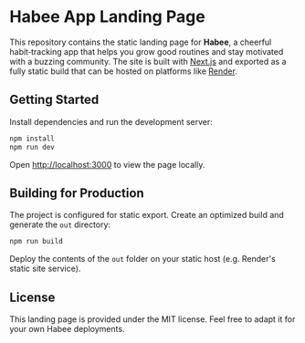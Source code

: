 # Habee App Landing Page

This repository contains the static landing page for **Habee**, a cheerful habit‑tracking app that helps you grow good routines and stay motivated with a buzzing community. The site is built with [Next.js](https://nextjs.org) and exported as a fully static build that can be hosted on platforms like [Render](https://render.com).

## Getting Started

Install dependencies and run the development server:

```bash
npm install
npm run dev
```

Open [http://localhost:3000](http://localhost:3000) to view the page locally.

## Building for Production

The project is configured for static export. Create an optimized build and generate the `out` directory:

```bash
npm run build
```

Deploy the contents of the `out` folder on your static host (e.g. Render's static site service).

## License

This landing page is provided under the MIT license. Feel free to adapt it for your own Habee deployments.
